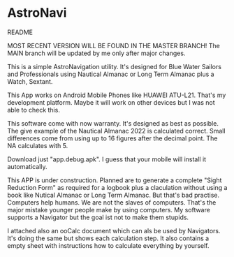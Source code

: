 # AstroNavi
README

MOST RECENT VERSION WILL BE FOUND IN THE MASTER BRANCH! The MAIN branch will be updated by me only after major changes.

This is a simple AstroNavigation utility.
It's designed for Blue Water Sailors and Professionals using Nautical Almanac or Long Term Almanac
plus a Watch, Sextant.


This App works on Android Mobile Phones like HUAWEI ATU-L21. That's my development platform.
Maybe it will work on other devices but I was not able to check this.


This software come with now warranty.
It's designed as best as possible. The give example of the Nautical Almanac 2022 is calculated correct.
Small differences come from using up to 16 figures after the decimal point. The NA calculates with 5.


Download just "app.debug.apk". I guess that your mobile will install it automatically.

This APP is under construction. Planned are to generate a complete "Sight Reduction Form" as required for a logbook plus a claculation without using a book like Nutical Almanac or Long Term Almanac. But that's bad practise. Computers help humans. We are not the slaves of computers. That's the major mistake younger people make by using computers. My software supports a Navigator but the goal ist not to make them stupids.

I attached also an ooCalc document which can als be used by Navigators. It's doing the same but shows each calculation step. It also contains a empty sheet with instructions how to calculate everything by yourself.
